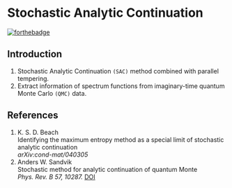 Stochastic Analytic Continuation
================================

[![forthebadge](https://forthebadge.com/images/badges/works-on-my-machine.svg)](https://forthebadge.com)  

Introduction
------------
1. Stochastic Analytic Continuation `(SAC)` method combined with parallel tempering.
2. Extract information of spectrum functions from imaginary-time quantum Monte Carlo `(QMC)` data.

References
----------
1. K. S. D. Beach  
   Identifying the maximum entropy method as a special limit of stochastic analytic continuation  
   *arXiv:cond-mat/040305*  
2. Anders W. Sandvik  
   Stochastic method for analytic continuation of quantum Monte   
   *Phys. Rev. B 57, 10287.* [DOI](https://doi.org/10.1103/PhysRevB.57.10287)  

